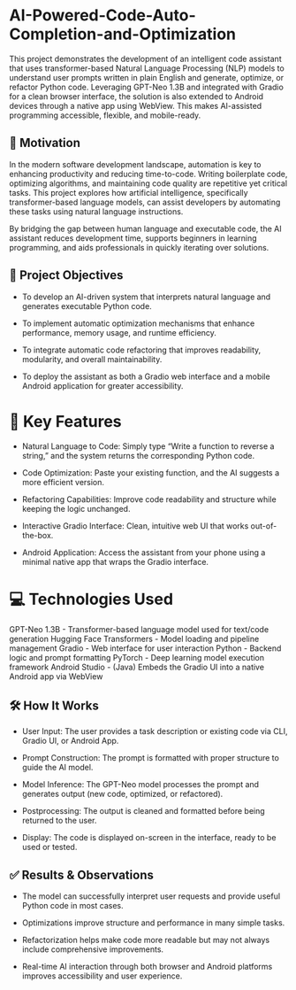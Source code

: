 # AI-Powered-Code-Auto-Completion-and-Optimization
This project demonstrates the development of an intelligent code assistant that uses transformer-based Natural Language Processing (NLP) models to understand user prompts written in plain English and generate, optimize, or refactor Python code. Leveraging GPT-Neo 1.3B and integrated with Gradio for a clean browser interface, the solution is also extended to Android devices through a native app using WebView. This makes AI-assisted programming accessible, flexible, and mobile-ready.

## 📌 Motivation
In the modern software development landscape, automation is key to enhancing productivity and reducing time-to-code. Writing boilerplate code, optimizing algorithms, and maintaining code quality are repetitive yet critical tasks. This project explores how artificial intelligence, specifically transformer-based language models, can assist developers by automating these tasks using natural language instructions.

By bridging the gap between human language and executable code, the AI assistant reduces development time, supports beginners in learning programming, and aids professionals in quickly iterating over solutions.

## 🎯 Project Objectives
- To develop an AI-driven system that interprets natural language and generates executable Python code.

- To implement automatic optimization mechanisms that enhance performance, memory usage, and runtime efficiency.

- To integrate automatic code refactoring that improves readability, modularity, and overall maintainability.

- To deploy the assistant as both a Gradio web interface and a mobile Android application for greater accessibility.

# 🚀 Key Features
- Natural Language to Code: Simply type “Write a function to reverse a string,” and the system returns the corresponding Python code.

- Code Optimization: Paste your existing function, and the AI suggests a more efficient version.

- Refactoring Capabilities: Improve code readability and structure while keeping the logic unchanged.

- Interactive Gradio Interface: Clean, intuitive web UI that works out-of-the-box.

- Android Application: Access the assistant from your phone using a minimal native app that wraps the Gradio interface.

# 💻 Technologies Used
GPT-Neo 1.3B - Transformer-based language model used for text/code generation
Hugging Face Transformers	- Model loading and pipeline management
Gradio -	Web interface for user interaction
Python	- Backend logic and prompt formatting
PyTorch	- Deep learning model execution framework
Android Studio - (Java)	Embeds the Gradio UI into a native Android app via WebView

## 🛠️ How It Works
- User Input: The user provides a task description or existing code via CLI, Gradio UI, or Android App.

- Prompt Construction: The prompt is formatted with proper structure to guide the AI model.

- Model Inference: The GPT-Neo model processes the prompt and generates output (new code, optimized, or refactored).

- Postprocessing: The output is cleaned and formatted before being returned to the user.

- Display: The code is displayed on-screen in the interface, ready to be used or tested.

## ✅ Results & Observations
- The model can successfully interpret user requests and provide useful Python code in most cases.

- Optimizations improve structure and performance in many simple tasks.

- Refactorization helps make code more readable but may not always include comprehensive improvements.

- Real-time AI interaction through both browser and Android platforms improves accessibility and user experience.
